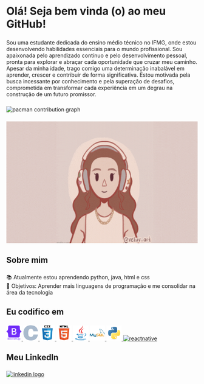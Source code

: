 <h1 align="left">Olá! Seja bem vinda (o) ao meu GitHub!</h1>

###

<p align="left">Sou uma estudante dedicada do ensino médio técnico no IFMG, onde estou desenvolvendo habilidades essenciais para o mundo profissional. Sou apaixonada pelo aprendizado contínuo e pelo desenvolvimento pessoal, pronta para explorar e abraçar cada oportunidade que cruzar meu caminho. Apesar da minha idade, trago comigo uma determinação inabalável em aprender, crescer e contribuir de forma significativa. Estou motivada pela busca incessante por conhecimento e pela superação de desafios, comprometida em transformar cada experiência em um degrau na construção de um futuro promissor.</p>

###

<picture>
  <source media="(prefers-color-scheme: dark)" srcset="https://raw.githubusercontent.com/carlajhenifermorais/carlajhenifermorais/output/pacman-contribution-graph-dark.svg">
  <source media="(prefers-color-scheme: light)" srcset="https://raw.githubusercontent.com/carlajhenifermorais/carlajhenifermorais/output/pacman-contribution-graph.svg">
  <img alt="pacman contribution graph" src="https://raw.githubusercontent.com/carlajhenifermorais/carlajhenifermorais/output/pacman-contribution-graph.svg">
</picture>

###
<div align="center">
    <img src="https://raw.githubusercontent.com/carlajhenifermorais/carlajhenifermorais/main/gifgithub2.gif" width="640" height="320" alt="GIF">
</div>

###

<h2 align="left">Sobre mim</h2>

###

<p align="left">📚 Atualmente estou aprendendo python, java, html e css<br>🎯 Objetivos: Aprender mais linguagens de programação e me consolidar na área da tecnologia</p>

###

<h2 align="left">Eu codifico em</h2>

###

<p align="left"> <a href="https://getbootstrap.com" target="_blank" rel="noreferrer"> <img src="https://raw.githubusercontent.com/devicons/devicon/master/icons/bootstrap/bootstrap-plain-wordmark.svg" alt="bootstrap" width="40" height="40"/> </a> <a href="https://www.cprogramming.com/" target="_blank" rel="noreferrer"> <img src="https://raw.githubusercontent.com/devicons/devicon/master/icons/c/c-original.svg" alt="c" width="40" height="40"/> </a> <a href="https://www.w3schools.com/css/" target="_blank" rel="noreferrer"> <img src="https://raw.githubusercontent.com/devicons/devicon/master/icons/css3/css3-original-wordmark.svg" alt="css3" width="40" height="40"/> </a> <a href="https://www.w3.org/html/" target="_blank" rel="noreferrer"> <img src="https://raw.githubusercontent.com/devicons/devicon/master/icons/html5/html5-original-wordmark.svg" alt="html5" width="40" height="40"/> </a> <a href="https://www.java.com" target="_blank" rel="noreferrer"> <img src="https://raw.githubusercontent.com/devicons/devicon/master/icons/java/java-original.svg" alt="java" width="40" height="40"/> </a> <a href="https://www.mysql.com/" target="_blank" rel="noreferrer"> <img src="https://raw.githubusercontent.com/devicons/devicon/master/icons/mysql/mysql-original-wordmark.svg" alt="mysql" width="40" height="40"/> </a> <a href="https://www.python.org" target="_blank" rel="noreferrer"> <img src="https://raw.githubusercontent.com/devicons/devicon/master/icons/python/python-original.svg" alt="python" width="40" height="40"/> </a> <a href="https://reactnative.dev/" target="_blank" rel="noreferrer"> <img src="https://reactnative.dev/img/header_logo.svg" alt="reactnative" width="40" height="40"/> </a> </p>


###

<h2 align="left">Meu Linkedln</h2>

###

<div align="left">
  <a href="https://www.linkedin.com/in/carlamoraisvieira" target="_blank">
    <img src="https://raw.githubusercontent.com/maurodesouza/profile-readme-generator/master/src/assets/icons/social/linkedin/default.svg" width="52" height="40" alt="linkedin logo"  />
  </a>
</div>

###

